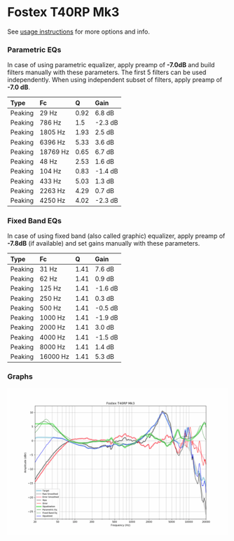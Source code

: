 # Fostex T40RP Mk3
See [usage instructions](https://github.com/jaakkopasanen/AutoEq#usage) for more options and info.

### Parametric EQs
In case of using parametric equalizer, apply preamp of **-7.0dB** and build filters manually
with these parameters. The first 5 filters can be used independently.
When using independent subset of filters, apply preamp of **-7.0 dB**.

| Type    | Fc       |    Q | Gain    |
|:--------|:---------|:-----|:--------|
| Peaking | 29 Hz    | 0.92 | 6.8 dB  |
| Peaking | 786 Hz   | 1.5  | -2.3 dB |
| Peaking | 1805 Hz  | 1.93 | 2.5 dB  |
| Peaking | 6396 Hz  | 5.33 | 3.6 dB  |
| Peaking | 18769 Hz | 0.65 | 6.7 dB  |
| Peaking | 48 Hz    | 2.53 | 1.6 dB  |
| Peaking | 104 Hz   | 0.83 | -1.4 dB |
| Peaking | 433 Hz   | 5.03 | 1.3 dB  |
| Peaking | 2263 Hz  | 4.29 | 0.7 dB  |
| Peaking | 4250 Hz  | 4.02 | -2.3 dB |

### Fixed Band EQs
In case of using fixed band (also called graphic) equalizer, apply preamp of **-7.8dB**
(if available) and set gains manually with these parameters.

| Type    | Fc       |    Q | Gain    |
|:--------|:---------|:-----|:--------|
| Peaking | 31 Hz    | 1.41 | 7.6 dB  |
| Peaking | 62 Hz    | 1.41 | 0.9 dB  |
| Peaking | 125 Hz   | 1.41 | -1.6 dB |
| Peaking | 250 Hz   | 1.41 | 0.3 dB  |
| Peaking | 500 Hz   | 1.41 | -0.5 dB |
| Peaking | 1000 Hz  | 1.41 | -1.9 dB |
| Peaking | 2000 Hz  | 1.41 | 3.0 dB  |
| Peaking | 4000 Hz  | 1.41 | -1.5 dB |
| Peaking | 8000 Hz  | 1.41 | 1.4 dB  |
| Peaking | 16000 Hz | 1.41 | 5.3 dB  |

### Graphs
![](./Fostex%20T40RP%20Mk3.png)